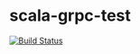 # scala-grpc-test

[![Build Status](https://travis-ci.org/nokamoto/scala-grpc-test.svg?branch=master)](https://travis-ci.org/nokamoto/scala-grpc-test)
